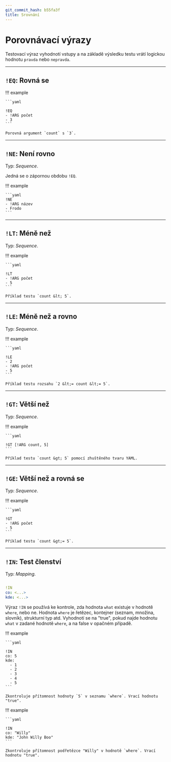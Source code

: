 ```yaml
---
git_commit_hash: b55fa3f
title: Srovnání
---
```


# Porovnávací výrazy


Testovací výraz vyhodnotí vstupy a na základě výsledku testu vrátí logickou hodnotu `pravda` nebo `nepravda`.

---

## `!EQ`: Rovná se 


!!! example

	
	
	```yaml
	
	!EQ
	- !ARG počet
	- 3
	```
	
	Porovná argument `count` s `3`.
	
	

---

## `!NE`: Není rovno 

Typ: _Sequence_.

Jedná se o zápornou obdobu `!EQ`.



!!! example

	
	
	```yaml
	!NE
	- !ARG název
	- Frodo
	```
	
	

---

## `!LT`: Méně než 

Typ: _Sequence_.

!!! example

	
	
	```yaml
	
	!LT
	- !ARG počet
	- 5
	```
	
	Příklad testu `count &lt; 5`.
	
	

---

## `!LE`: Méně než a rovno 

Typ: _Sequence_.


!!! example

	
	
	```yaml
	
	!LE
	- 2
	- !ARG počet
	- 5
	```
	
	Příklad testu rozsahu `2 &lt;= count &lt;= 5`.
	
	

---

## `!GT`: Větší než 

Typ: _Sequence_.

!!! example

	
	
	```yaml
	
	!GT [!ARG count, 5]
	```
	
	Příklad testu `count &gt; 5` pomocí zhuštěného tvaru YAML.
	
	

---

## `!GE`: Větší než a rovná se 

Typ: _Sequence_.

!!! example

	
	
	```yaml
	
	!GT
	- !ARG počet
	- 5
	```
	
	Příklad testu `count &gt;= 5`.
	
	

---

## `!IN`: Test členství 

Typ: _Mapping_.
```yaml

!IN
co: <...>
kde: <...>
```

Výraz `!IN` se používá ke kontrole, zda hodnota `what` existuje v hodnotě `where`, nebo ne.
Hodnota `where` je řetězec, kontejner (seznam, množina, slovník), strukturní typ atd.
Vyhodnotí se na "true", pokud najde hodnotu `what` v zadané hodnotě `where`, a na false v opačném případě.

!!! example

	
	
	```yaml
	
	!IN
	co: 5
	kde:
	  - 1
	  - 2
	  - 3
	  - 4
	  - 5
	```
	
	Zkontroluje přítomnost hodnoty `5` v seznamu `where`. Vrací hodnotu "true".
	
	

!!! example

	
	
	```yaml
	
	!IN
	co: "Willy"
	kde: "John Willy Boo"
	```
	
	Zkontroluje přítomnost podřetězce "Willy" v hodnotě `where`. Vrací hodnotu "true".

